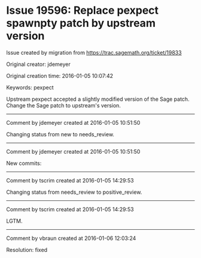 # Issue 19596: Replace pexpect spawnpty patch by upstream version

Issue created by migration from https://trac.sagemath.org/ticket/19833

Original creator: jdemeyer

Original creation time: 2016-01-05 10:07:42

Keywords: pexpect

Upstream pexpect accepted a slightly modified version of the Sage patch. Change the Sage patch to upstream's version.


---

Comment by jdemeyer created at 2016-01-05 10:51:50

Changing status from new to needs_review.


---

Comment by jdemeyer created at 2016-01-05 10:51:50

New commits:


---

Comment by tscrim created at 2016-01-05 14:29:53

Changing status from needs_review to positive_review.


---

Comment by tscrim created at 2016-01-05 14:29:53

LGTM.


---

Comment by vbraun created at 2016-01-06 12:03:24

Resolution: fixed
